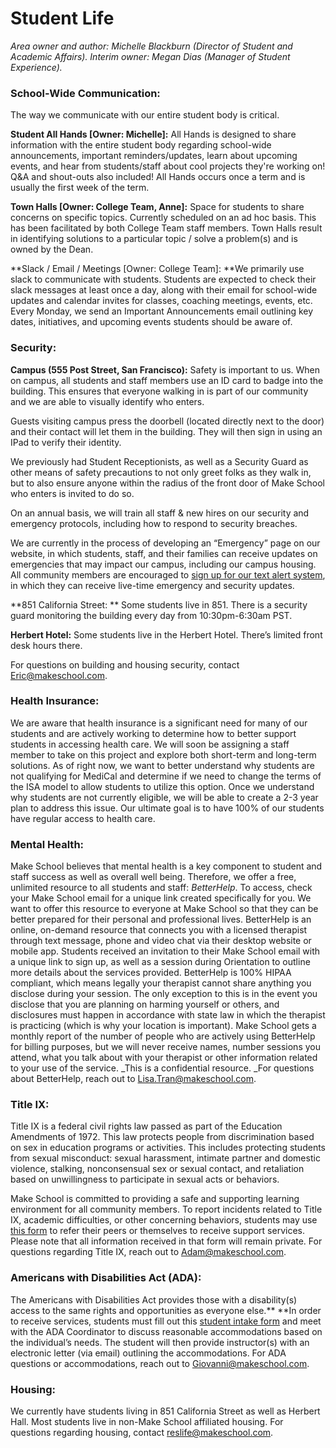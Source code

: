 # Student Life

*Area owner and author: Michelle Blackburn (Director of Student and Academic Affairs). Interim owner: Megan Dias (Manager of Student Experience).*

### School-Wide Communication:

The way we communicate with our entire student body is critical.

**Student All Hands [Owner: Michelle]:** All Hands is designed to share information with the entire student body regarding school-wide announcements, important reminders/updates, learn about upcoming events, and hear from students/staff about cool projects they're working on! Q&A and shout-outs also included! All Hands occurs once a term and is usually the first week of the term.

**Town Halls [Owner: College Team, Anne]:** Space for students to share concerns on specific topics. Currently scheduled on an ad hoc basis. This has been facilitated by both College Team staff members. Town Halls result in identifying solutions to a particular topic / solve a problem(s) and is owned by the Dean.

**Slack / Email / Meetings [Owner: College Team]: **We primarily use slack to communicate with students. Students are expected to check their slack messages at least once a day, along with their email for school-wide updates and calendar invites for classes, coaching meetings, events, etc. Every Monday, we send an Important Announcements email outlining key dates, initiatives, and upcoming events students should be aware of.


### Security:

**Campus (555 Post Street, San Francisco):**
Safety is important to us. When on campus, all students and staff members use an ID card to badge into the building. This ensures that everyone walking in is part of our community and we are able to visually identify who enters.

Guests visiting campus press the doorbell (located directly next to the door) and their contact will let them in the building. They will then sign in using an IPad to verify their identity.

We previously had Student Receptionists, as well as a Security Guard as other means of safety precautions to not only greet folks as they walk in, but to also ensure anyone within the radius of the front door of Make School who enters is invited to do so.

On an annual basis, we will train all staff & new hires on our security and emergency protocols, including how to respond to security breaches.

We are currently in the process of developing an “Emergency” page on our website, in which students, staff, and their families can receive updates on emergencies that may impact our campus, including our campus housing. All community members are encouraged to [sign up for our text alert system](https://mobile-text-alerts.com/subscribe/MakeSchoolAlert), in which they can receive live-time emergency and security updates.

**851 California Street: ** Some students live in 851. There is a security guard monitoring the building every day from 10:30pm-6:30am PST.

**Herbert Hotel:**
Some students live in the Herbert Hotel. There’s limited front desk hours there.

For questions on building and housing security, contact [Eric@makeschool.com](mailto:Eric@makeschool.com).


### Health Insurance:

We are aware that health insurance is a significant need for many of our students and are actively working to determine how to better support students in accessing health care. We will soon be assigning a staff member to take on this project and explore both short-term and long-term solutions. As of right now, we want to better understand why students are not qualifying for MediCal and determine if we need to change the terms of the ISA model to allow students to utilize this option. Once we understand why students are not currently eligible, we will be able to create a 2-3 year plan to address this issue. Our ultimate goal is to have 100% of our students have regular access to health care.


### Mental Health:

Make School believes that mental health is a key component to student and staff success as well as overall well being. Therefore, we offer a free, unlimited resource to all students and staff: _BetterHelp_. To access, check your Make School email for a unique link created specifically for you. We want to offer this resource to everyone at Make School so that they can be better prepared for their personal and professional lives. BetterHelp is an online, on-demand resource that connects you with a licensed therapist through text message, phone and video chat via their desktop website or mobile app. Students received an invitation to their Make School email with a unique link to sign up, as well as a session during Orientation to outline more details about the services provided.
BetterHelp is 100% HIPAA compliant, which means legally your therapist cannot share anything you disclose during your session. The only exception to this is in the event you disclose that you are planning on harming yourself or others, and disclosures must happen in accordance with state law in which the therapist is practicing (which is why your location is important). Make School gets a monthly report of the number of people who are actively using BetterHelp for billing purposes, but we will never receive names, number sessions you attend, what you talk about with your therapist or other information related to your use of the service. _This is a confidential resource. _For questions about BetterHelp, reach out to [Lisa.Tran@makeschool.com](mailto:Lisa.Tran@makeschool.com).


### Title IX:

Title IX is a federal civil rights law passed as part of the Education Amendments of 1972. This law protects people from discrimination based on sex in education programs or activities. This includes protecting students from sexual misconduct: sexual harassment, intimate partner and domestic violence, stalking, nonconsensual sex or sexual contact, and retaliation based on unwillingness to participate in sexual acts or behaviors.

Make School is committed to providing a safe and supporting learning environment for all community members. To report incidents related to Title IX, academic difficulties, or other concerning behaviors, students may use [this form](https://docs.google.com/forms/d/10F_jwgoiasmoJSAatMklao7en6U1nAP0EMbdufMwOF8/viewform?edit_requested=true&gxids=7628) to refer their peers or themselves to receive support services.  Please note that all information received in that form will remain private.  For questions regarding Title IX, reach out to [Adam@makeschool.com](mailto:Adam@makeschool.com).


### Americans with Disabilities Act (ADA):

The Americans with Disabilities Act provides those with a disability(s) access to the same rights and opportunities as everyone else.** **In order to receive services, students must fill out this [student intake form](http://make.sc/ada-intake-form) and meet with the ADA Coordinator to discuss reasonable accommodations based on the individual’s needs. The student will then provide instructor(s) with an electronic letter (via email) outlining the accommodations. For ADA questions or accommodations, reach out to [Giovanni@makeschool.com](mailto:Giovanni@makeschool.com).


### Housing:

We currently have students living in 851 California Street as well as Herbert Hall. Most students live in non-Make School affiliated housing. For questions regarding housing, contact [reslife@makeschool.com](mailto:reslife@makeschool.com).
